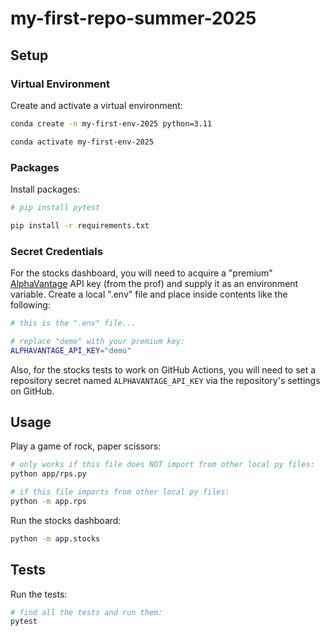 # my-first-repo-summer-2025

## Setup

### Virtual Environment

Create and activate a virtual environment:

```sh
conda create -n my-first-env-2025 python=3.11

conda activate my-first-env-2025
```

### Packages

Install packages:

```sh
# pip install pytest

pip install -r requirements.txt
```

### Secret Credentials

For the stocks dashboard, you will need to acquire a "premium" [AlphaVantage](https://www.alphavantage.co/) API key (from the prof) and supply it as an environment variable. Create a local ".env" file and place inside contents like the following:

```sh
# this is the ".env" file...

# replace "demo" with your premium key:
ALPHAVANTAGE_API_KEY="demo"
```

Also, for the stocks tests to work on GitHub Actions, you will need to set a repository secret named `ALPHAVANTAGE_API_KEY` via the repository's settings on GitHub.

## Usage

Play a game of rock, paper scissors:

```sh
# only works if this file does NOT import from other local py files:
python app/rps.py

# if this file imports from other local py files:
python -m app.rps
```

Run the stocks dashboard:

```sh
python -m app.stocks
```

## Tests

Run the tests:

```sh
# find all the tests and run them:
pytest
```
